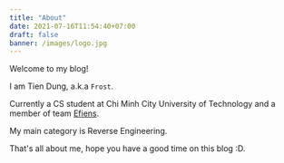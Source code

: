 ```yaml
---
title: "About"
date: 2021-07-16T11:54:40+07:00
draft: false
banner: /images/logo.jpg
---
```


Welcome to my blog!

I am Tien Dung, a.k.a `Frost`.

Currently a CS student at  Chi Minh City University of Technology and a member of team [Efiens](https://blog.efiens.com/team/).

My main category is Reverse Engineering.

That's all about me, hope you have a good time on this blog :D.

